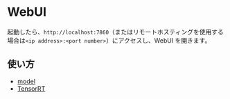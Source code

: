 # WebUI

起動したら、`http://localhost:7860`（またはリモートホスティングを使用する場合は`<ip address>:<port number>`）にアクセスし、WebUI を開きます。

## 使い方

- [model](./model)
- [TensorRT](./tensorrt)
